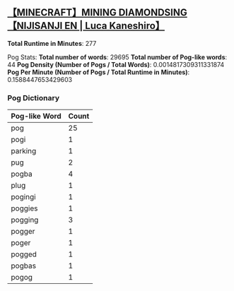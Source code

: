 ## [【MINECRAFT】MINING DIAMONDSING【NIJISANJI EN | Luca Kaneshiro】](https://www.youtube.com/watch?v=uVwc6dmY8as&t=2354s)
**Total Runtime in Minutes**: 277

Pog Stats:
   **Total number of words**: 29695
   **Total number of Pog-like words**: 44
   **Pog Density (Number of Pogs / Total Words)**: 0.0014817309311331874
   **Pog Per Minute (Number of Pogs / Total Runtime in Minutes)**: 0.1588447653429603

### Pog Dictionary
Pog-like Word | Count
--- | ---
pog | 25
pogi | 1
parking | 1
pug | 2
pogba | 4
plug | 1
pogingi | 1
poggies | 1
pogging | 3
pogger | 1
poger | 1
pogged | 1
pogbas | 1
pogog | 1
